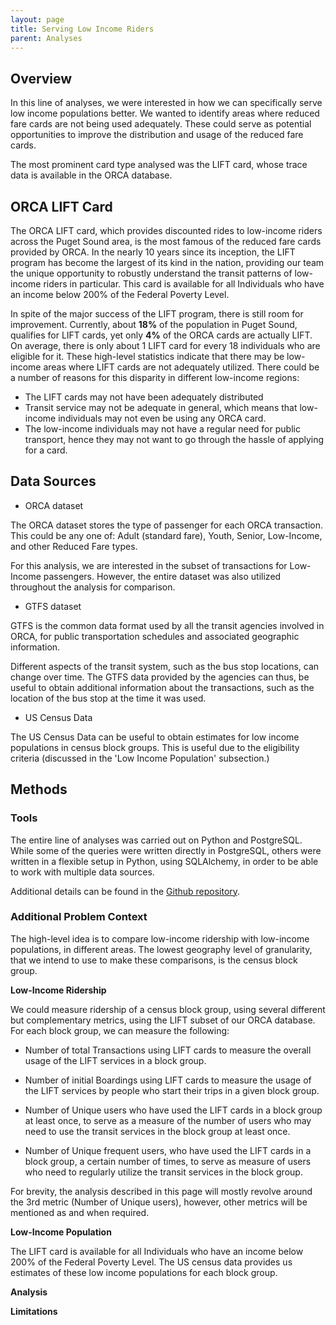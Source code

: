 ```yaml
---
layout: page
title: Serving Low Income Riders
parent: Analyses
---
```


## Overview

In this line of analyses, we were interested in how we can specifically serve low income populations better. We wanted to identify areas where reduced fare cards are not being used adequately. These could serve as potential opportunities to improve the distribution and usage of the reduced fare cards. 

The most prominent card type analysed was the LIFT card, whose trace data is available in the ORCA database. 


## ORCA LIFT Card

The ORCA LIFT card, which provides discounted rides to low-income riders across the Puget Sound area, is the most famous of the reduced fare cards provided by ORCA. In the nearly 10 years since its inception, the LIFT program has become the largest of its kind in the nation, providing our team the unique opportunity to robustly understand the transit patterns of low-income riders in particular. This card is available for all Individuals who have an income below 200% of the Federal Poverty Level. 

In spite of the major success of the LIFT program, there is still room for improvement. Currently, about **18%** of the population in Puget Sound, qualifies for LIFT cards, yet only **4%** of the ORCA cards are actually LIFT. On average, there is only about 1 LIFT card for every 18 individuals who are eligible for it. These high-level statistics indicate that there may be low-income areas where LIFT cards are not adequately utilized. 
There could be a number of reasons for this disparity in different low-income regions:
- The LIFT cards may not have been adequately distributed
- Transit service may not be adequate in general, which means that low-income individuals may not even be using any ORCA card. 
- The low-income individuals may not have a regular need for public transport, hence they may not want to go through the hassle of applying for a card. 


## Data Sources

- ORCA dataset

The ORCA dataset stores the type of passenger for each ORCA transaction. This could be any one of: Adult (standard fare), Youth, Senior, Low-Income, and other Reduced Fare types. 

For this analysis, we are interested in the subset of transactions for Low-Income passengers. However, the entire dataset was also utilized throughout the analysis for comparison. 

- GTFS dataset

GTFS is the common data format used by all the transit agencies involved in ORCA, for public transportation schedules and associated geographic information. 

Different aspects of the transit system, such as the bus stop locations, can change over time. The GTFS data provided by the agencies can thus, be useful to obtain additional information about the transactions, such as the location of the bus stop at the time it was used.

- US Census Data

The US Census Data can be useful to obtain estimates for low income populations in census block groups. This is useful due to the eligibility criteria (discussed in the 'Low Income Population' subsection.)


## Methods

### Tools

The entire line of analyses was carried out on Python and PostgreSQL. While some of the queries were written directly in PostgreSQL, others were written in a flexible setup in Python, using SQLAlchemy, in order to be able to work with multiple data sources. 

Additional details can be found in the [Github repository](https://github.com/uwescience/DSSG2024_transit_equity). 


### Additional Problem Context

The high-level idea is to compare low-income ridership with low-income populations, in different areas. The lowest geography level of granularity, that we intend to use to make these comparisons, is the census block group. 

**Low-Income Ridership**

We could measure ridership of a census block group, using several different but complementary metrics, using the LIFT subset of our ORCA database. For each block group, we can measure the following:

- Number of total Transactions using LIFT cards to measure the overall usage of the LIFT services in a block group.

- Number of initial Boardings using LIFT cards to measure the usage of the LIFT services by people who start their trips in a given block group.

- Number of Unique users who have used the LIFT cards in a block group at least once, to serve as a measure of the number of users who may need to use the transit services in the block group at least once. 

- Number of Unique frequent users, who have used the LIFT cards in a block group, a certain number of times, to serve as measure of users who need to regularly utilize the transit services in the block group. 

For brevity, the analysis described in this page will mostly revolve around the 3rd metric (Number of Unique users), however, other metrics will be mentioned as and when required. 


**Low-Income Population**

The LIFT card is available for all Individuals who have an income below 200% of the Federal Poverty Level. The US census data provides us estimates of these low income populations for each block group. 

**Analysis**




**Limitations**
